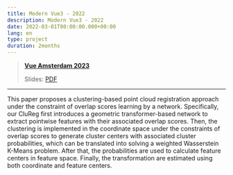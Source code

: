 ```yaml
---
title: Modern Vue3 - 2022
description: Modern Vue3 - 2022
date: 2022-03-01T00:00:00.000+00:00
lang: en
type: project
duration: 2months
---
```


> [**Vue Amsterdam 2023**](https://vuejs.amsterdam/)
> 
> Slides: [PDF](https://antfu.me/talks/2023-02-09)
>

---

This paper proposes a clustering-based point cloud registration approach under the constraint of overlap scores learning by a network. Specifically, our CluReg first introduces a geometric transformer-based network to extract pointwise features with their associated overlap scores.
Then, the clustering is implemented in the coordinate space under the constraints of overlap scores to generate cluster centers with associated cluster probabilities, which can be translated into solving a weighted Wasserstein K-Means problem. After that, the probabilities are used to calculate
feature centers in feature space. Finally, the transformation are estimated using both coordinate and feature centers.